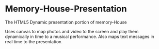 Memory-House-Presentation
=========================

The HTML5 Dynamic presentation portion of memory-House

Uses canvas to map photos and video to the screen and play them dynamically in time to a musical performance.
Also maps text messages in real time to the presentation. 
